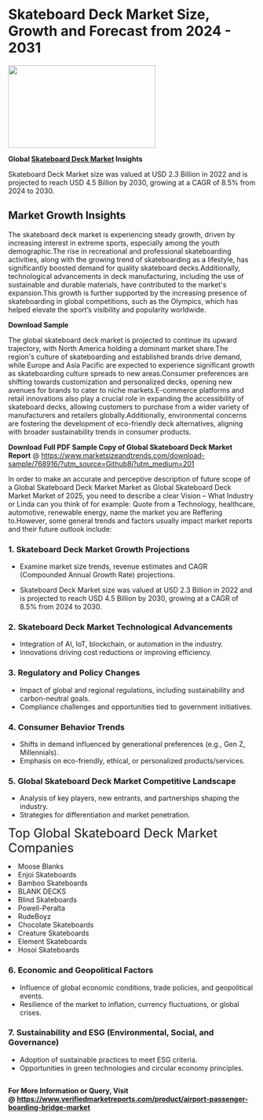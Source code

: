 <H1>Skateboard Deck Market Size, Growth and Forecast from 2024 - 2031</H1><img class="aligncenter size-medium wp-image-584254" src="https://thirdeyenews.in/wp-content/uploads/2024/09/Global-Market-Research-300x168.jpeg" alt="" width="300" height="168" /><p><strong>Global&nbsp;<a href="https://www.marketsizeandtrends.com/download-sample/768916/?utm_source=Github8j?utm_medium=201">Skateboard Deck Market</a> Insights</strong></p><p>Skateboard Deck Market size was valued at USD 2.3 Billion in 2022 and is projected to reach USD 4.5 Billion by 2030, growing at a CAGR of 8.5% from 2024 to 2030.</p><p><h2>Market Growth Insights</h2> <p>The skateboard deck market is experiencing steady growth, driven by increasing interest in extreme sports, especially among the youth demographic.The rise in recreational and professional skateboarding activities, along with the growing trend of skateboarding as a lifestyle, has significantly boosted demand for quality skateboard decks.Additionally, technological advancements in deck manufacturing, including the use of sustainable and durable materials, have contributed to the market's expansion.This growth is further supported by the increasing presence of skateboarding in global competitions, such as the Olympics, which has helped elevate the sport’s visibility and popularity worldwide.</p> <p><strong>Download Sample</strong></p> <p>The global skateboard deck market is projected to continue its upward trajectory, with North America holding a dominant market share.The region's culture of skateboarding and established brands drive demand, while Europe and Asia Pacific are expected to experience significant growth as skateboarding culture spreads to new areas.Consumer preferences are shifting towards customization and personalized decks, opening new avenues for brands to cater to niche markets.E-commerce platforms and retail innovations also play a crucial role in expanding the accessibility of skateboard decks, allowing customers to purchase from a wider variety of manufacturers and retailers globally.Additionally, environmental concerns are fostering the development of eco-friendly deck alternatives, aligning with broader sustainability trends in consumer products.</p> <p><span class=""><strong>Download Full PDF Sample Copy of Global Skateboard Deck Market Report</strong> @ <a href="https://www.marketsizeandtrends.com/download-sample/768916/?utm_source=Github8j?utm_medium=201" target="_blank">https://www.marketsizeandtrends.com/download-sample/768916/?utm_source=Github8j?utm_medium=201</a></span></p><p>In order to make an accurate and perceptive description of future scope of a Global&nbsp;Skateboard Deck Market Market as Global&nbsp;Skateboard Deck Market Market of 2025, you need to describe a clear Vision &ndash; What Industry or Linda can you think of for example: Quote from a Technology, healthcare, automotive, renewable energy, name the market you are Reffering to.However, some general trends and factors usually impact market reports and their future outlook include:</p><h3>1.&nbsp;<strong>Skateboard Deck Market Growth Projections</strong></h3><ul><li>Examine market size trends, revenue estimates and CAGR (Compounded Annual Growth Rate) projections.</li><li><p>Skateboard Deck Market size was valued at USD 2.3 Billion in 2022 and is projected to reach USD 4.5 Billion by 2030, growing at a CAGR of 8.5% from 2024 to 2030.</p></li></ul><h3>2.&nbsp;<strong>Skateboard Deck Market Technological Advancements</strong></h3><ul><li>Integration of AI, IoT, blockchain, or automation in the industry.</li><li>Innovations driving cost reductions or improving efficiency.</li></ul><h3>3.&nbsp;<strong>Regulatory and Policy Changes</strong></h3><ul><li>Impact of global and regional regulations, including sustainability and carbon-neutral goals.</li><li>Compliance challenges and opportunities tied to government initiatives.</li></ul><h3>4.&nbsp;<strong>Consumer Behavior Trends</strong></h3><ul><li>Shifts in demand influenced by generational preferences (e.g., Gen Z, Millennials).</li><li>Emphasis on eco-friendly, ethical, or personalized products/services.</li></ul><h3>5.&nbsp;<strong>Global Skateboard Deck Market Competitive Landscape</strong></h3><ul><li>Analysis of key players, new entrants, and partnerships shaping the industry.</li><li>Strategies for differentiation and market penetration.</li></ul><p data-pm-slice="1 1 []"><span style="color: inherit; font-family: inherit; font-size: 25px;">Top Global Skateboard Deck Market Companies</span></p><div class="" data-test-id=""><p><li>Moose Blanks</li><li> Enjoi Skateboards</li><li> Bamboo Skateboards</li><li> BLANK DECKS</li><li> Blind Skateboards</li><li> Powell-Peralta</li><li> RudeBoyz</li><li> Chocolate Skateboards</li><li> Creature Skateboards</li><li> Element Skateboards</li><li> Hosoi Skateboards</li></p></div><h3>6.&nbsp;<strong>Economic and Geopolitical Factors</strong></h3><ul><li>Influence of global economic conditions, trade policies, and geopolitical events.</li><li>Resilience of the market to inflation, currency fluctuations, or global crises.</li></ul><h3>7.&nbsp;<strong>Sustainability and ESG (Environmental, Social, and Governance)</strong></h3><ul><li>Adoption of sustainable practices to meet ESG criteria.</li><li>Opportunities in green technologies and circular economy principles.</li></ul><h2><strong style="font-size: 14px;">For More Information or Query, Visit @&nbsp;</strong><a style="background-color: #ffffff; font-size: 14px;" href="https://www.marketsizeandtrends.com/report/skateboard-deck-market/" target="_blank">https://www.verifiedmarketreports.com/product/airport-passenger-boarding-bridge-market</a></h2>